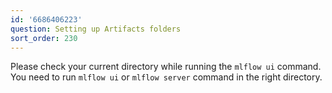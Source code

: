 ```yaml
---
id: '6686406223'
question: Setting up Artifacts folders
sort_order: 230
---
```


Please check your current directory while running the `mlflow ui` command. You need to run `mlflow ui` or `mlflow server` command in the right directory.